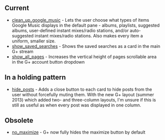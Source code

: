 Current
-------

* [clean_up_google_music][1] - Lets the user choose what types of items Google Music displays in the default pane - albums, playlists, suggested albums, user-defined instant mixes/radio stations, and/or auto-suggested instant mixes/radio stations. Also makes every item a uniform, smaller size.
* [show_saved_searches][2] - Shows the saved searches as a card in the main G+ stream
* [show_all_pages][5] - Increases the vertical height of pages scrollable area in the G+ account button dropdown

In a holding pattern
--------------------

* [hide_posts][3] - Adds a close button to each card to hide posts from the user without forcefully muting them. With the new G+ layout (summer 2013) which added two- and three-column layouts, I'm unsure if this is still as useful as when every post was displayed in one column.

Obsolete
--------

* [no_maximize][4] - G+ now fully hides the maximize button by default

[1]: https://chrome.google.com/webstore/detail/clean-up-google-music-de/abkfjiemhehhebdlnkjjjgapndfikjdh
[2]: https://chrome.google.com/webstore/detail/g%20-show-saved-searches/mdaldlaeiaojhpppflfofhfncafhndcf
[3]: https://chrome.google.com/webstore/detail/g%20-hide-posts/kocglfhbbhgajehjebopjfpnpifmjonn
[4]: https://chrome.google.com/webstore/detail/g%20-lightbox-hide-maximize/jkmjolfmmjhhhpafhdeeeakfmhehhmcn
[5]: https://chrome.google.com/webstore/detail/g%20-show-all-pages/aahmfmdbojoklgphdokhlbggagffjfhk
